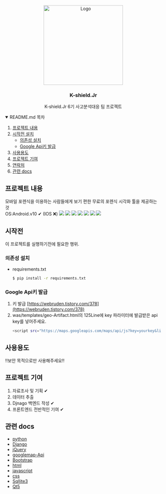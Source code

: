 
<!-- PROJECT LOGO -->
<br />
<p align="center">
  <a href="http://kshieldjr.org/">
    <img src="images/logo.PNG" alt="Logo" width="256" height="256">
  </a>
  <h3 align="center">K-shield.Jr</h3>
  <p align="center">
    K-shield.Jr 6기 사고분석대응 팀 프로젝트
    <br />
</p>


<!-- TABLE OF CONTENTS -->
<details open="open">
  <summary>README.md 목차</summary>
  <ol>
    <li>
      <a href="#프로젝트-내용">프로젝트 내용</a>
    </li>
    <li>
      <a href="#시작전">시작전 설치</a>
      <ul>
        <li><a href="#의존성-설치">의존성 설치</a></li>
        <li><a href="#google-api키-발급">Google Api키 발급</a></li>
      </ul>
    </li>
    <li><a href="#사용용도">사용용도</a></li>
    <li><a href="#프로젝트-기여">프로젝트 기여</a></li>
    <li><a href="#연락처">연락처</a></li>
    <li><a href="#관련-docs">관련 docs</a></li>
  </ol>
</details>



<!-- ABOUT THE PROJECT -->
## 프로젝트 내용
모바일 포렌식을 이용하는 사람들에게 보기 편한 무료의 포렌식 시각화 툴을 제공하는 것</br>
OS:Android.v10 ✔ (IOS ❌)
<img src="images/screen1.PNG" >
<img src="images/screen2.PNG">
<img src="images/screen3.PNG" >
<img src="images/screen4.PNG" >
<img src="images/screen5.PNG" >
<img src="images/screen6.PNG" >
<img src="images/screen7.PNG" >



<!-- GETTING STARTED -->
## 시작전

이 프로젝트를 실행하기전에 필요한 행위.

### 의존성 설치

* requirements.txt
  ```sh
  $ pip install -r requirements.txt
  ```

### Google Api키 발급

1. 키 발급 [https://webruden.tistory.com/378](https://webruden.tistory.com/378)
2. was/templates/geo-Artifact.html의 125Line에 key 파라미터에 발급받은 api key를 넣어주세요.
   ```sh
   <script src="https://maps.googleapis.com/maps/api/js?key=yourkey&libraries=&v=weekly"></script>
   ```



<!-- 사용 용도 -->
## 사용용도

‼보안 목적으로만 사용해주세요‼


<!-- 프로젝트 기여 -->
## 프로젝트 기여


1. 자료조사 및 기획 ✔
2. 데이터 추출 
3. Djnago 백엔드 작성 ✔
4. 프론트엔드 전반적인 기여 ✔


<!-- 관련 docs -->
## 관련 docs
* [python](https://docs.python.org/3/)
* [Django](https://docs.djangoproject.com/ko/3.2/intro/)
* [jQuery](https://api.jquery.com/)
* [googlemap-Api](https://developers.google.com/maps/documentation/javascript/overview)
* [Bootstrap](https://getbootstrap.com/docs/4.1/getting-started/introduction/)
* [html](https://developer.mozilla.org/ko/docs/Web/API/HTMLDocument)
* [javascript](https://developer.mozilla.org/ko/docs/Web/JavaScript)
* [css](https://developer.mozilla.org/ko/docs/Web/CSS)
* [Sqllite3](https://docs.python.org/3/library/sqlite3.html)
* [Qt5](https://doc.qt.io/qtforpython/)




